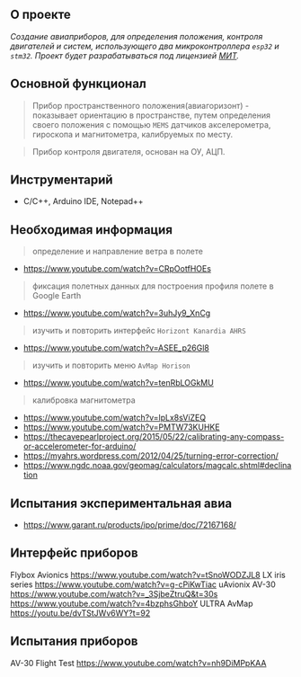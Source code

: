 ## О проекте
*Создание авиаприборов, для определения положения, контроля двигателей и систем, использующего два микроконтроллера `esp32` и `stm32`.* 
*Проект будет разрабатываться под лицензией [МИТ](http://ru.wikipedia.org/wiki/Лицензия_MIT).*

## Основной функционал
>Прибор пространственного положения(авиагоризонт) - показывает ориентацию в пространстве, путем определения своего положения с помощью `MEMS` датчиков акселерометра, гироскопа и магнитометра, калибруемых по месту. 

>Прибор контроля двигателя, основан на ОУ, АЦП.

## Инструментарий

* С/С++, Arduino IDE, Notepad++ 

## Необходимая информация

>определение и направление ветра в полете
* https://www.youtube.com/watch?v=CRpOotfHOEs
>фиксация полетных данных для построения профиля полете в Google Earth 
* https://www.youtube.com/watch?v=3uhJy9_XnCg
>изучить и повторить интерфейс `Horizont Kanardia AHRS`
* https://www.youtube.com/watch?v=ASEE_p26Gl8
>изучить и повторить меню  `AvMap Horison`
* https://www.youtube.com/watch?v=tenRbLOGkMU
>калибровка магнитометра 
* https://www.youtube.com/watch?v=lpLx8sViZEQ
* https://www.youtube.com/watch?v=PMTW73KUHKE
* https://thecavepearlproject.org/2015/05/22/calibrating-any-compass-or-accelerometer-for-arduino/
* https://myahrs.wordpress.com/2012/04/25/turning-error-correction/
* https://www.ngdc.noaa.gov/geomag/calculators/magcalc.shtml#declination

## Испытания экспериментальная авиа

* https://www.garant.ru/products/ipo/prime/doc/72167168/

## Интерфейс приборов

Flybox Avionics
https://www.youtube.com/watch?v=tSnoWODZJL8
LX iris series
https://www.youtube.com/watch?v=g-cPiKwTiac
uAvionix AV-30
https://www.youtube.com/watch?v=_3SjbeZtruQ&t=30s
https://www.youtube.com/watch?v=4bzphsGhboY
ULTRA AvMap
https://youtu.be/dvTStJWv6WY?t=92

## Испытания приборов

AV-30 Flight Test
https://www.youtube.com/watch?v=nh9DiMPpKAA
